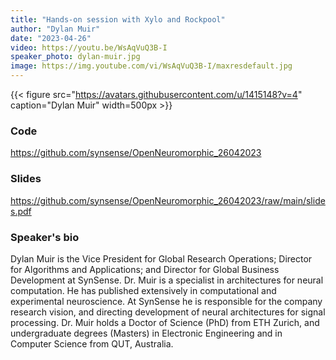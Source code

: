 ```yaml
---
title: "Hands-on session with Xylo and Rockpool"
author: "Dylan Muir"
date: "2023-04-26"
video: https://youtu.be/WsAqVuQ3B-I
speaker_photo: dylan-muir.jpg
image: https://img.youtube.com/vi/WsAqVuQ3B-I/maxresdefault.jpg
---
```


{{< figure src="https://avatars.githubusercontent.com/u/1415148?v=4" caption="Dylan Muir" width=500px >}}

### Code

https://github.com/synsense/OpenNeuromorphic_26042023

### Slides

https://github.com/synsense/OpenNeuromorphic_26042023/raw/main/slides.pdf

### Speaker's bio

Dylan Muir is the Vice President for Global Research Operations; Director for Algorithms and Applications; and Director for Global Business Development at SynSense. Dr. Muir is a specialist in architectures for neural computation. He has published extensively in computational and experimental neuroscience. At SynSense he is responsible for the company research vision, and directing development of neural architectures for signal processing. Dr. Muir holds a Doctor of Science (PhD) from ETH Zurich, and undergraduate degrees (Masters) in Electronic Engineering and in Computer Science from QUT, Australia.
